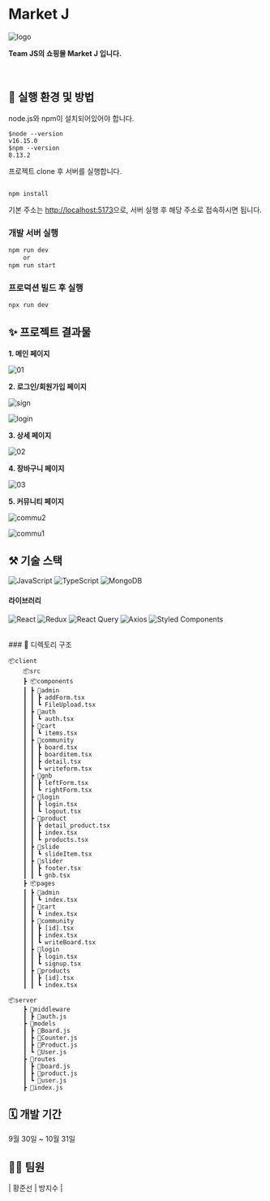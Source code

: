 # Market J

![logo](https://user-images.githubusercontent.com/48309309/198953532-66ccad4c-4aee-4701-bdb3-69fa9f36906d.PNG)

**Team JS의 쇼핑몰 Market J 입니다.**

<br>

## 📃 실행 환경 및 방법

node.js와 npm이 설치되어있어야 합니다.

```
$node --version
v16.15.0
$npm --version
8.13.2
```

프로젝트 clone 후 서버를 실행합니다.

```

npm install
```

기본 주소는 [http://localhost:5173](http://localhost:4000)으로, 서버 실행 후 해당 주소로 접속하시면 됩니다.

### 개발 서버 실행

```bash
npm run dev
    or
npm run start
```

### 프로덕션 빌드 후 실행

```bash
npx run dev
```

## ✨ 프로젝트 결과물

**1.  메인 페이지**

![01](https://user-images.githubusercontent.com/48309309/198954428-c5fd0200-63a2-4f02-a07d-88540285fd29.PNG)

**2.  로그인/회원가입 페이지**

![sign](https://user-images.githubusercontent.com/48309309/198955254-950ef979-c4e6-4a5c-8a6c-ce45358f9407.PNG)

![login](https://user-images.githubusercontent.com/48309309/198956350-df6f7609-f258-4c6f-90bb-67c10885c91c.PNG)

**3.  상세 페이지**

![02](https://user-images.githubusercontent.com/48309309/198954601-51afca54-9141-4100-866b-3a6da8ca4a94.PNG)

**4.  장바구니 페이지**

![03](https://user-images.githubusercontent.com/48309309/198954633-9496c91d-e4c5-4267-b90b-89e09a98c54a.PNG)

**5. 커뮤니티 페이지**

![commu2](https://user-images.githubusercontent.com/48309309/198956528-11f8042c-0b61-4dff-852d-b5095173f5ec.PNG)

![commu1](https://user-images.githubusercontent.com/48309309/198956534-4fc646dd-7d87-4133-aef6-65b988473247.PNG)

## ⚒️ 기술 스택

![JavaScript](https://img.shields.io/badge/javascript-%23323330.svg?style=for-the-badge&logo=javascript&logoColor=%23F7DF1E)
![TypeScript](https://img.shields.io/badge/typescript-%23007ACC.svg?style=for-the-badge&logo=typescript&logoColor=white)
![MongoDB](https://img.shields.io/badge/MongoDB-%234ea94b.svg?style=for-the-badge&logo=mongodb&logoColor=white)

#### 라이브러리

![React](https://img.shields.io/badge/react-61DAFB?style=for-the-badge&logo=react&logoColor=black)
![Redux](https://img.shields.io/badge/redux-%23593d88.svg?style=for-the-badge&logo=redux&logoColor=white)
![React Query](https://img.shields.io/badge/-React%20Query-FF4154?style=for-the-badge&logo=react%20query&logoColor=white)
![Axios](https://img.shields.io/badge/axios-%23323330.svg?style=for-the-badge)
![Styled Components](https://img.shields.io/badge/styled--components-DB7093?style=for-the-badge&logo=styled-components&logoColor=white)

<br>
### 📁 디렉토리 구조

```
📦client
    📦src
    ┣ 📦components
    ┃ ┣ 📂admin
    ┃ ┃ ┣ addForm.tsx
    ┃ ┃ ┗ FileUpload.tsx
    ┃ ┣ 📂auth
    ┃ ┃ ┗ auth.tsx
    ┃ ┣ 📂cart
    ┃ ┃ ┗ items.tsx
    ┃ ┣ 📂community
    ┃ ┃ ┣ board.tsx
    ┃ ┃ ┣ boarditem.tsx
    ┃ ┃ ┣ detail.tsx
    ┃ ┃ ┗ writeform.tsx
    ┃ ┣ 📂gnb
    ┃ ┃ ┣ leftForm.tsx
    ┃ ┃ ┗ rightForm.tsx
    ┃ ┣ 📂login
    ┃ ┃ ┣ login.tsx
    ┃ ┃ ┗ logout.tsx
    ┃ ┣ 📂product
    ┃ ┃ ┣ detail_product.tsx
    ┃ ┃ ┣ index.tsx
    ┃ ┃ ┗ products.tsx
    ┃ ┣ 📂slide
    ┃ ┃ ┗ slideItem.tsx
    ┃ ┣ 📂slider
    ┃ ┃ ┣ footer.tsx
    ┃ ┃ ┗ gnb.tsx
    ┣ 📦pages
    ┃ ┣ 📂admin
    ┃ ┃ ┗ index.tsx
    ┃ ┣ 📂cart
    ┃ ┃ ┗ index.tsx
    ┃ ┣ 📂community
    ┃ ┃ ┣ [id].tsx
    ┃ ┃ ┣ index.tsx
    ┃ ┃ ┗ writeBoard.tsx
    ┃ ┣ 📂login
    ┃ ┃ ┣ login.tsx
    ┃ ┃ ┗ signup.tsx
    ┃ ┣ 📂products
    ┃ ┃ ┣ [id].tsx
    ┃ ┃ ┗ index.tsx

📦server
    ┣ 📂middleware
    ┃ ┣ 📜auth.js
    ┣ 📂models
    ┃ ┣ 📜Board.js
    ┃ ┣ 📜Counter.js
    ┃ ┣ 📜Product.js
    ┃ ┗ 📜User.js
    ┣ 📂routes
    ┃ ┣ 📜board.js
    ┃ ┣ 📜product.js
    ┃ ┗ 📜user.js
    ┣ 📜index.js
```

## 🗓️ 개발 기간

9월 30일 ~ 10월 31일

## 🧑‍💻 팀원

| 황준선 | 방지수 |
